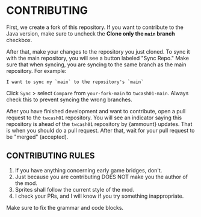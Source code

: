 # CONTRIBUTING

First, we create a fork of this repository. If you want to contribute to the Java version, make sure to uncheck the **Clone only the `main` branch** checkbox.

After that, make your changes to the repository you just cloned. To sync it with the main repository, you will see a button labeled "Sync Repo." Make sure that when syncing, you are syncing to the same branch as the main repository. For example:

```plaintext
I want to sync my `main` to the repository's `main`
```

Click `Sync` > select `Compare` from `your-fork-main` to `twcash01-main`. Always check this to prevent syncing the wrong branches.

After you have finished development and want to contribute, open a pull request to the `twcash01` repository. You will see an indicator saying this repository is ahead of the `twcash01` repository by {ammount} updates. That is when you should do a pull request. After that, wait for your pull request to be "merged" (accepted).

## CONTRIBUTING RULES
1. If you have anything concerning early game bridges, don't.
2. Just because you are contributing DOES NOT make you the author of the mod.
3. Sprites shall follow the current style of the mod.
4. I check your PRs, and I will know if you try something inappropriate.

Make sure to fix the grammar and code blocks.
